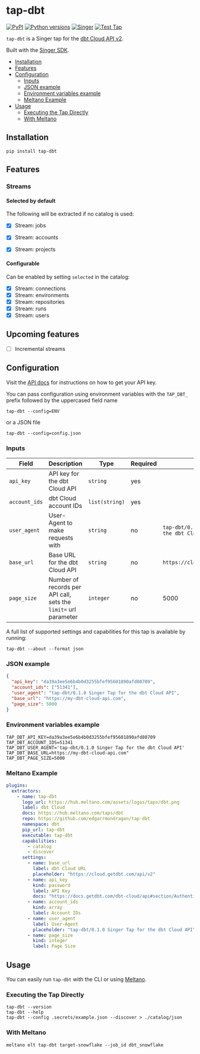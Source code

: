 # tap-dbt

[![PyPI](https://img.shields.io/pypi/v/tap-dbt.svg?color=blue)](https://pypi.org/project/tap-dbt/)
[![Python versions](https://img.shields.io/pypi/pyversions/tap-dbt.svg)](https://pypi.org/project/tap-dbt/)
[![Singer](https://img.shields.io/badge/Singer-Tap-purple.svg)](https://hub.meltano.com/taps/dbt)
[![Test Tap](https://github.com/edgarrmondragon/tap-dbt/actions/workflows/test-tap.yml/badge.svg)](https://github.com/edgarrmondragon/tap-dbt/actions/workflows/test-tap.yml)

`tap-dbt` is a Singer tap for the [dbt Cloud API v2][dbtcloud].

Built with the [Singer SDK][sdk].

- [Installation](#Installation)
- [Features](#Features)
- [Configuration](#Configuration)
  - [Inputs](#Inputs)
  - [JSON example](#JSON-example)
  - [Environment variables example](#Environment-variables-example)
  - [Meltano Example](#Meltano-Example)
- [Usage](#Usage)
  - [Executing the Tap Directly](#Executing-the-Tap-Directly)
  - [With Meltano](#With-Meltano)

## Installation

```shell
pip install tap-dbt
```

## Features

### Streams
#### Selected by default
The following will be extracted if no catalog is used:

- [x] Stream: jobs
- [x] Stream: accounts
- [x] Stream: projects


#### Configurable
Can be enabled by setting `selected` in the catalog:

- [x] Stream: connections
- [x] Stream: environments
- [x] Stream: repositories
- [x] Stream: runs
- [x] Stream: users

## Upcoming features
- [ ] Incremental streams

## Configuration

Visit the [API docs][apidocs] for instructions on how to get your API key.

You can pass configuration using environment variables with the `TAP_DBT_` prefix followed by the uppercased field name

```shell
tap-dbt --config=ENV
```

or a JSON file

```shell
tap-dbt --config=config.json
```

### Inputs

| Field         | Description                                                     | Type           | Required | Default                                          |
|---------------|-----------------------------------------------------------------|----------------|----------|--------------------------------------------------|
| `api_key`     | API key for the dbt Cloud API                                   | `string`       | yes      |                                                  |
| `account_ids` | dbt Cloud account IDs                                           | `list(string)` | yes      |                                                  |
| `user_agent`  | User-Agent to make requests with                                | `string`       | no       | `tap-dbt/0.1.0 Singer Tap for the dbt Cloud API` |
| `base_url`    | Base URL for the dbt Cloud API                                  | `string`       | no       | `https://cloud.getdbt.com/api/v2`                |
| `page_size`   | Number of records per API call, sets the `limit=` url parameter | `integer`      | no       | 5000                                             |

A full list of supported settings and capabilities for this tap is available by running:

```shell
tap-dbt --about --format json
```

### JSON example

```json
{
  "api_key": "da39a3ee5e6b4b0d3255bfef95601890afd80709",
  "account_ids": ["51341"],
  "user_agent": "tap-dbt/0.1.0 Singer Tap for the dbt Cloud API",
  "base_url": "https://my-dbt-cloud-api.com",
  "page_size": 5000
}
```

### Environment variables example

```dotenv
TAP_DBT_API_KEY=da39a3ee5e6b4b0d3255bfef95601890afd80709
TAP_DBT_ACCOUNT_IDS=51341
TAP_DBT_USER_AGENT='tap-dbt/0.1.0 Singer Tap for the dbt Cloud API'
TAP_DBT_BASE_URL=https://my-dbt-cloud-api.com"
TAP_DBT_PAGE_SIZE=5000
```

### Meltano Example

```yaml
plugins:
  extractors:
    - name: tap-dbt
      logo_url: https://hub.meltano.com/assets/logos/taps/dbt.png
      label: dbt Cloud
      docs: https://hub.meltano.com/taps/dbt
      repo: https://github.com/edgarrmondragon/tap-dbt
      namespace: dbt
      pip_url: tap-dbt
      executable: tap-dbt
      capabilities:
        - catalog
        - discover
      settings:
        - name: base_url
          label: dbt Cloud URL
          placeholder: "https://cloud.getdbt.com/api/v2"
        - name: api_key
          kind: password
          label: API Key
          docs: "https://docs.getdbt.com/dbt-cloud/api#section/Authentication"
        - name: account_ids
          kind: array
          label: Account IDs
        - name: user_agent
          label: User-Agent
          placeholder: "tap-dbt/0.1.0 Singer Tap for the dbt Cloud API"
        - name: page_size
          kind: integer
          label: Page Size

```

## Usage

You can easily run `tap-dbt` with the CLI or using [Meltano][meltano].

### Executing the Tap Directly

```shell
tap-dbt --version
tap-dbt --help
tap-dbt --config .secrets/example.json --discover > ./catalog/json
```

### With Meltano

```shell
meltano elt tap-dbt target-snowflake --job_id dbt_snowflake
```

[dbtcloud]: https://cloud.getdbt.com
[sdk]: https://gitlab.com/meltano/singer-sdk
[apidocs]: https://docs.getdbt.com/dbt-cloud/api#section/Authentication
[meltano]: https://www.meltano.com
